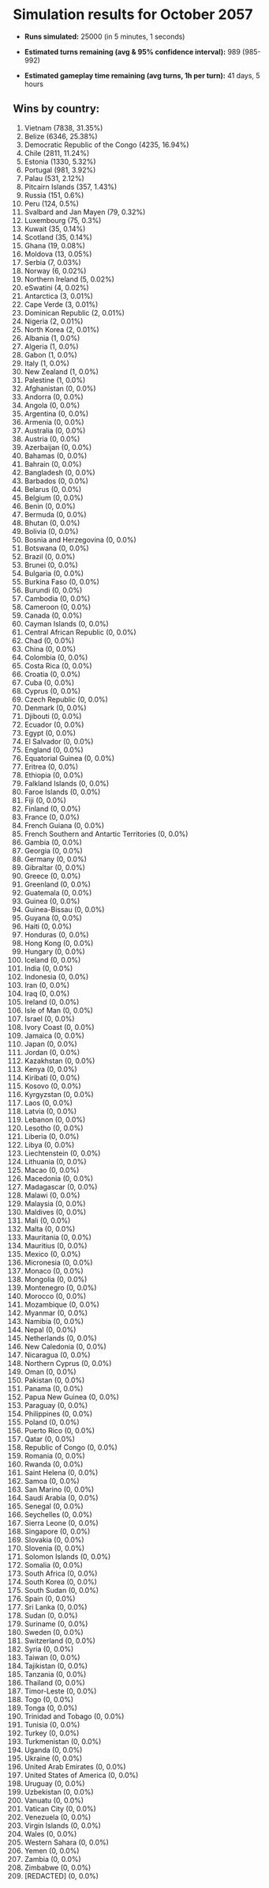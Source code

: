 # Simulation results for October 2057

* **Runs simulated:** 25000 (in 5 minutes, 1 seconds)

* **Estimated turns remaining (avg & 95% confidence interval):** 989 (985-992)

* **Estimated gameplay time remaining (avg turns, 1h per turn):** 41 days, 5 hours

## Wins by country:
1. Vietnam (7838, 31.35%)
2. Belize (6346, 25.38%)
3. Democratic Republic of the Congo (4235, 16.94%)
4. Chile (2811, 11.24%)
5. Estonia (1330, 5.32%)
6. Portugal (981, 3.92%)
7. Palau (531, 2.12%)
8. Pitcairn Islands (357, 1.43%)
9. Russia (151, 0.6%)
10. Peru (124, 0.5%)
11. Svalbard and Jan Mayen (79, 0.32%)
12. Luxembourg (75, 0.3%)
13. Kuwait (35, 0.14%)
14. Scotland (35, 0.14%)
15. Ghana (19, 0.08%)
16. Moldova (13, 0.05%)
17. Serbia (7, 0.03%)
18. Norway (6, 0.02%)
19. Northern Ireland (5, 0.02%)
20. eSwatini (4, 0.02%)
21. Antarctica (3, 0.01%)
22. Cape Verde (3, 0.01%)
23. Dominican Republic (2, 0.01%)
24. Nigeria (2, 0.01%)
25. North Korea (2, 0.01%)
26. Albania (1, 0.0%)
27. Algeria (1, 0.0%)
28. Gabon (1, 0.0%)
29. Italy (1, 0.0%)
30. New Zealand (1, 0.0%)
31. Palestine (1, 0.0%)
32. Afghanistan (0, 0.0%)
33. Andorra (0, 0.0%)
34. Angola (0, 0.0%)
35. Argentina (0, 0.0%)
36. Armenia (0, 0.0%)
37. Australia (0, 0.0%)
38. Austria (0, 0.0%)
39. Azerbaijan (0, 0.0%)
40. Bahamas (0, 0.0%)
41. Bahrain (0, 0.0%)
42. Bangladesh (0, 0.0%)
43. Barbados (0, 0.0%)
44. Belarus (0, 0.0%)
45. Belgium (0, 0.0%)
46. Benin (0, 0.0%)
47. Bermuda (0, 0.0%)
48. Bhutan (0, 0.0%)
49. Bolivia (0, 0.0%)
50. Bosnia and Herzegovina (0, 0.0%)
51. Botswana (0, 0.0%)
52. Brazil (0, 0.0%)
53. Brunei (0, 0.0%)
54. Bulgaria (0, 0.0%)
55. Burkina Faso (0, 0.0%)
56. Burundi (0, 0.0%)
57. Cambodia (0, 0.0%)
58. Cameroon (0, 0.0%)
59. Canada (0, 0.0%)
60. Cayman Islands (0, 0.0%)
61. Central African Republic (0, 0.0%)
62. Chad (0, 0.0%)
63. China (0, 0.0%)
64. Colombia (0, 0.0%)
65. Costa Rica (0, 0.0%)
66. Croatia (0, 0.0%)
67. Cuba (0, 0.0%)
68. Cyprus (0, 0.0%)
69. Czech Republic (0, 0.0%)
70. Denmark (0, 0.0%)
71. Djibouti (0, 0.0%)
72. Ecuador (0, 0.0%)
73. Egypt (0, 0.0%)
74. El Salvador (0, 0.0%)
75. England (0, 0.0%)
76. Equatorial Guinea (0, 0.0%)
77. Eritrea (0, 0.0%)
78. Ethiopia (0, 0.0%)
79. Falkland Islands (0, 0.0%)
80. Faroe Islands (0, 0.0%)
81. Fiji (0, 0.0%)
82. Finland (0, 0.0%)
83. France (0, 0.0%)
84. French Guiana (0, 0.0%)
85. French Southern and Antartic Territories (0, 0.0%)
86. Gambia (0, 0.0%)
87. Georgia (0, 0.0%)
88. Germany (0, 0.0%)
89. Gibraltar (0, 0.0%)
90. Greece (0, 0.0%)
91. Greenland (0, 0.0%)
92. Guatemala (0, 0.0%)
93. Guinea (0, 0.0%)
94. Guinea-Bissau (0, 0.0%)
95. Guyana (0, 0.0%)
96. Haiti (0, 0.0%)
97. Honduras (0, 0.0%)
98. Hong Kong (0, 0.0%)
99. Hungary (0, 0.0%)
100. Iceland (0, 0.0%)
101. India (0, 0.0%)
102. Indonesia (0, 0.0%)
103. Iran (0, 0.0%)
104. Iraq (0, 0.0%)
105. Ireland (0, 0.0%)
106. Isle of Man (0, 0.0%)
107. Israel (0, 0.0%)
108. Ivory Coast (0, 0.0%)
109. Jamaica (0, 0.0%)
110. Japan (0, 0.0%)
111. Jordan (0, 0.0%)
112. Kazakhstan (0, 0.0%)
113. Kenya (0, 0.0%)
114. Kiribati (0, 0.0%)
115. Kosovo (0, 0.0%)
116. Kyrgyzstan (0, 0.0%)
117. Laos (0, 0.0%)
118. Latvia (0, 0.0%)
119. Lebanon (0, 0.0%)
120. Lesotho (0, 0.0%)
121. Liberia (0, 0.0%)
122. Libya (0, 0.0%)
123. Liechtenstein (0, 0.0%)
124. Lithuania (0, 0.0%)
125. Macao (0, 0.0%)
126. Macedonia (0, 0.0%)
127. Madagascar (0, 0.0%)
128. Malawi (0, 0.0%)
129. Malaysia (0, 0.0%)
130. Maldives (0, 0.0%)
131. Mali (0, 0.0%)
132. Malta (0, 0.0%)
133. Mauritania (0, 0.0%)
134. Mauritius (0, 0.0%)
135. Mexico (0, 0.0%)
136. Micronesia (0, 0.0%)
137. Monaco (0, 0.0%)
138. Mongolia (0, 0.0%)
139. Montenegro (0, 0.0%)
140. Morocco (0, 0.0%)
141. Mozambique (0, 0.0%)
142. Myanmar (0, 0.0%)
143. Namibia (0, 0.0%)
144. Nepal (0, 0.0%)
145. Netherlands (0, 0.0%)
146. New Caledonia (0, 0.0%)
147. Nicaragua (0, 0.0%)
148. Northern Cyprus (0, 0.0%)
149. Oman (0, 0.0%)
150. Pakistan (0, 0.0%)
151. Panama (0, 0.0%)
152. Papua New Guinea (0, 0.0%)
153. Paraguay (0, 0.0%)
154. Philippines (0, 0.0%)
155. Poland (0, 0.0%)
156. Puerto Rico (0, 0.0%)
157. Qatar (0, 0.0%)
158. Republic of Congo (0, 0.0%)
159. Romania (0, 0.0%)
160. Rwanda (0, 0.0%)
161. Saint Helena (0, 0.0%)
162. Samoa (0, 0.0%)
163. San Marino (0, 0.0%)
164. Saudi Arabia (0, 0.0%)
165. Senegal (0, 0.0%)
166. Seychelles (0, 0.0%)
167. Sierra Leone (0, 0.0%)
168. Singapore (0, 0.0%)
169. Slovakia (0, 0.0%)
170. Slovenia (0, 0.0%)
171. Solomon Islands (0, 0.0%)
172. Somalia (0, 0.0%)
173. South Africa (0, 0.0%)
174. South Korea (0, 0.0%)
175. South Sudan (0, 0.0%)
176. Spain (0, 0.0%)
177. Sri Lanka (0, 0.0%)
178. Sudan (0, 0.0%)
179. Suriname (0, 0.0%)
180. Sweden (0, 0.0%)
181. Switzerland (0, 0.0%)
182. Syria (0, 0.0%)
183. Taiwan (0, 0.0%)
184. Tajikistan (0, 0.0%)
185. Tanzania (0, 0.0%)
186. Thailand (0, 0.0%)
187. Timor-Leste (0, 0.0%)
188. Togo (0, 0.0%)
189. Tonga (0, 0.0%)
190. Trinidad and Tobago (0, 0.0%)
191. Tunisia (0, 0.0%)
192. Turkey (0, 0.0%)
193. Turkmenistan (0, 0.0%)
194. Uganda (0, 0.0%)
195. Ukraine (0, 0.0%)
196. United Arab Emirates (0, 0.0%)
197. United States of America (0, 0.0%)
198. Uruguay (0, 0.0%)
199. Uzbekistan (0, 0.0%)
200. Vanuatu (0, 0.0%)
201. Vatican City (0, 0.0%)
202. Venezuela (0, 0.0%)
203. Virgin Islands (0, 0.0%)
204. Wales (0, 0.0%)
205. Western Sahara (0, 0.0%)
206. Yemen (0, 0.0%)
207. Zambia (0, 0.0%)
208. Zimbabwe (0, 0.0%)
209. [REDACTED] (0, 0.0%)
